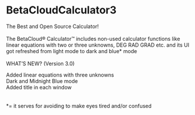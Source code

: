 # BetaCloudCalculator3

The Best and Open Source Calculator!<br><br>
The BetaCloud® Calculator™ includes non-used calculator functions like linear equations with two or three unknowns, DEG RAD GRAD etc. and its UI got refreshed from light mode to dark and blue* mode
<br>
<br>
WHAT’S NEW? (Version 3.0)

Added linear equations with three unknowns<br>
Dark and Midnight Blue mode<br>
Added title in each window<br><br><br>
*= it serves for avoiding to make eyes tired and/or confused
